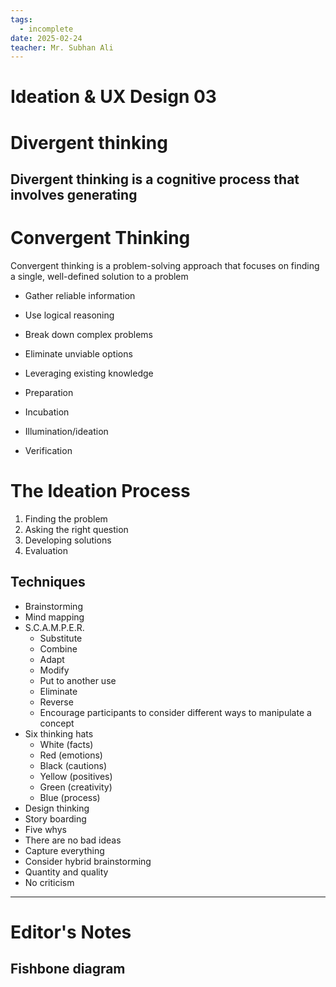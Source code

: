 ```yaml
---
tags:
  - incomplete
date: 2025-02-24
teacher: Mr. Subhan Ali
---
```

# Ideation & UX Design 03
# Divergent thinking
Divergent thinking is a cognitive process that involves generating
- 
# Convergent Thinking
Convergent thinking is a problem-solving approach that focuses on finding a single, well-defined solution to a problem
- Gather reliable information
- Use logical reasoning
- Break down complex problems
- Eliminate unviable options
- Leveraging existing knowledge

- Preparation
- Incubation
- Illumination/ideation
- Verification
# The Ideation Process
1. Finding the problem
2. Asking the right question
3. Developing solutions
4. Evaluation
## Techniques
- Brainstorming
- Mind mapping
- S.C.A.M.P.E.R.
	- Substitute
	- Combine
	- Adapt
	- Modify
	- Put to another use
	- Eliminate
	- Reverse
	- Encourage participants to consider different ways to manipulate a concept
- Six thinking hats
	- White (facts)
	- Red (emotions)
	- Black (cautions)
	- Yellow (positives)
	- Green (creativity)
	- Blue (process)
- Design thinking
- Story boarding
- Five whys
- There are no bad ideas
- Capture everything
- Consider hybrid brainstorming
- Quantity and quality
- No criticism
----------------------------------------------------------------
# Editor's Notes
## Fishbone diagram